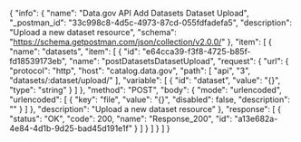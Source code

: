 {
  "info": {
    "name": "Data.gov API Add Datasets Dataset Upload",
    "_postman_id": "33c998c8-4d5c-4973-87cd-055fdfadefa5",
    "description": "Upload a new dataset resource",
    "schema": "https://schema.getpostman.com/json/collection/v2.0.0/"
  },
  "item": [
    {
      "name": "datasets",
      "item": [
        {
          "id": "e64cca39-f3f8-4725-b85f-fd18539173eb",
          "name": "postDatasetsDatasetUpload",
          "request": {
            "url": {
              "protocol": "http",
              "host": "catalog.data.gov",
              "path": [
                "api",
                "3",
                "datasets/:dataset/upload/"
              ],
              "variable": [
                {
                  "id": "dataset",
                  "value": "{}",
                  "type": "string"
                }
              ]
            },
            "method": "POST",
            "body": {
              "mode": "urlencoded",
              "urlencoded": [
                {
                  "key": "file",
                  "value": "{}",
                  "disabled": false,
                  "description": ""
                }
              ]
            },
            "description": "Upload a new dataset resource"
          },
          "response": [
            {
              "status": "OK",
              "code": 200,
              "name": "Response_200",
              "id": "a13e682a-4e84-4d1b-9d25-bad45d191e1f"
            }
          ]
        }
      ]
    }
  ]
}